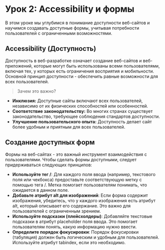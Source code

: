 # Урок 2: Accessibility и формы

В этом уроке мы углубимся в понимание доступности веб-сайтов и научимся создавать доступные формы, учитывая потребности пользователей с ограниченными возможностями.

## Accessibility (Доступность)

Доступность в веб-разработке означает создание веб-сайтов и веб-приложений, которые могут быть использованы всеми пользователями, включая тех, у которых есть ограничения восприятия и мобильности. Основной принцип доступности - обеспечить равные возможности для всех пользователей.

>Зачем это важно?

* **Инклюзия:** Доступные сайты включают всех пользователей, независимо от их физических способностей или особенностей.
* **Соответствие законодательству:** Во многих странах существует законодательство, требующее соблюдения стандартов доступности.
* **Улучшение пользовательского опыта:** Доступность делает сайт более удобным и приятным для всех пользователей.

## Создание доступных форм

Формы на веб-сайтах - это важный инструмент взаимодействия с пользователями. Чтобы сделать формы доступными, следует придерживаться следующих принципов:

* **Используйте тег /<label/>**: Для каждого поля ввода (например, текстового поля или чекбокса) предоставьте соответствующую метку с помощью тега /<label/>. Метка помогает пользователям понимать, что ожидается в данном поле.
* **Добавьте атрибут alt для изображений**: Если форма содержит изображения, убедитесь, что у каждого изображения есть атрибут alt, который описывает его содержание. Это важно для пользователей с ограниченным зрением.
* **Используйте подсказки (плейсхолдеры)**: Добавляйте текстовые подсказки в атрибут placeholder поля ввода. Это помогает пользователям понять, какую информацию нужно ввести.
* **Определите порядок фокусировки**: Порядок фокусировки (табуляция) должен быть логическим и удобным для пользователей. Используйте атрибут tabindex, если это необходимо.